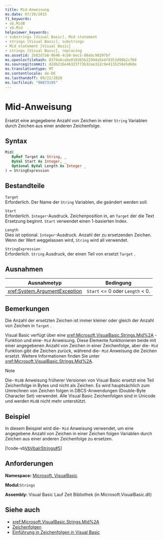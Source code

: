 ```yaml
---
title: Mid-Anweisung
ms.date: 07/20/2015
f1_keywords:
- vb.MidB
- vb.Mid
helpviewer_keywords:
- substrings [Visual Basic], Mid statement
- strings [Visual Basic], substrings
- Mid statement [Visual Basic]
- strings [Visual Basic], replacing
ms.assetid: 2b82d7a8-9646-4cb0-bec5-80abc98297bf
ms.openlocfilehash: 0379a6cabe819365b22994a5e4f9353d98b2c768
ms.sourcegitcommit: d2db216e46323f73b32ae312c9e4135258e5d68e
ms.translationtype: MT
ms.contentlocale: de-DE
ms.lasthandoff: 09/22/2020
ms.locfileid: "90873195"
---
```

# <a name="mid-statement"></a>Mid-Anweisung

Ersetzt eine angegebene Anzahl von Zeichen in einer `String` Variablen durch Zeichen aus einer anderen Zeichenfolge.  
  
## <a name="syntax"></a>Syntax  
  
```vb  
Mid( _  
   ByRef Target As String, _  
   ByVal Start As Integer, _  
   Optional ByVal Length As Integer _  
) = StringExpression  
```  
  
## <a name="parts"></a>Bestandteile  

 `Target`  
 Erforderlich. Der Name der `String` Variablen, die geändert werden soll.  
  
 `Start`  
 Erforderlich. `Integer`-Ausdruck. Zeichenposition in, an `Target` der die Text Ersetzung beginnt. `Start` verwendet einen 1-basierten Index.  
  
 `Length`  
 Dies ist optional. `Integer`-Ausdruck. Anzahl der zu ersetzenden Zeichen. Wenn der Wert weggelassen wird, `String` wird all verwendet.  
  
 `StringExpression`  
 Erforderlich. `String` Ausdruck, der einen Teil von ersetzt `Target` .  
  
## <a name="exceptions"></a>Ausnahmen  
  
|Ausnahmetyp|Bedingung|  
|--------------------|---------------|  
|<xref:System.ArgumentException>|`Start` <= 0 oder `Length` < 0.|  
  
## <a name="remarks"></a>Bemerkungen  

 Die Anzahl der ersetzten Zeichen ist immer kleiner oder gleich der Anzahl von Zeichen in `Target` .  
  
 Visual Basic verfügt über eine <xref:Microsoft.VisualBasic.Strings.Mid%2A> -Funktion und eine- `Mid` Anweisung. Diese Elemente funktionieren beide mit einer angegebenen Anzahl von Zeichen in einer Zeichenfolge, aber die- `Mid` Funktion gibt die Zeichen zurück, während die- `Mid` Anweisung die Zeichen ersetzt. Weitere Informationen finden Sie unter <xref:Microsoft.VisualBasic.Strings.Mid%2A>.  
  
> [!NOTE]
> Die- `MidB` Anweisung früherer Versionen von Visual Basic ersetzt eine Teil Zeichenfolge in Bytes und nicht als Zeichen. Es wird hauptsächlich zum Umrechnen von Zeichen folgen in DBCS-Anwendungen (Double-Byte Character Set) verwendet. Alle Visual Basic Zeichenfolgen sind in Unicode und werden `MidB` nicht mehr unterstützt.  
  
## <a name="example"></a>Beispiel  

 In diesem Beispiel wird die- `Mid` Anweisung verwendet, um eine angegebene Anzahl von Zeichen in einer Zeichen folgen Variablen durch Zeichen aus einer anderen Zeichenfolge zu ersetzen.  
  
 [!code-vb[VbVbalrStrings#5](~/samples/snippets/visualbasic/VS_Snippets_VBCSharp/VbVbalrStrings/VB/Class1.vb#5)]  
  
## <a name="requirements"></a>Anforderungen  

 **Namespace:** [Microsoft. VisualBasic](../runtime-library-members.md)  
  
 **Modul:**`Strings`  
  
 **Assembly:** Visual Basic Lauf Zeit Bibliothek (in Microsoft.VisualBasic.dll)  
  
## <a name="see-also"></a>Siehe auch

- <xref:Microsoft.VisualBasic.Strings.Mid%2A>
- [Zeichenfolgen](../../programming-guide/language-features/strings/index.md)
- [Einführung in Zeichenfolgen in Visual Basic](../../programming-guide/language-features/strings/introduction-to-strings.md)
